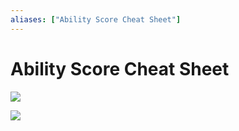 ```yaml
---
aliases: ["Ability Score Cheat Sheet"]
---
```

# Ability Score Cheat Sheet

![](../../🗄-assets/attachments/ability-checks-1.png)

![](../../🗄-assets/attachments/ability-checks-2.png)